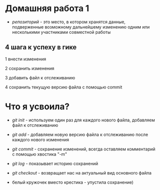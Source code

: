 # Домашняя работа 1

* *репозиторий* - это место, в котором хранятся данные, подверженные возможному дальнейшему изменению одним или несколькими участниками совместной работы

## 4 шага к успеху в гике ##
1 внести изменения

2 сохранить изменения

3 добавить файл к отслеживанию

4 сохранить текущую версию файла с помощью commit

# Что я усвоила?

* *git init* - используем один раз для каждого нового файла, добавляем файл к отслеживанию

* *git add* - добавляем новую версию файла к отслеживанию после каждого нового изменения

* *git commit* - сохранение изменений, всегда оставляем комментарий с помощью хвостика "-m"

* *git log* - показывает историю сохранений

* *git checkout* - возвращает нас на актуальный вид основного файла

* белый кружочек вместо крестика -  упустила сохранение)

